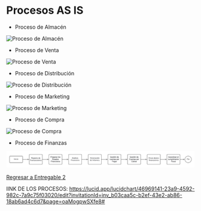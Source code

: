 # Procesos AS IS

- Proceso de Almacén

![Proceso de Almacén](ProcesosTOBE/proceso%20almacén.jpg)

- Proceso de Venta

![Proceso de Venta](ProcesosTOBE/proceso%20venta.jpg)

- Proceso de Distribución
  
![Proceso de Distribución](ProcesosTOBE/proceso%20distribución.jpg)

- Proceso de Marketing

![Proceso de Marketing](ProcesosTOBE/proceso%20marketing.jpg)

- Proceso de Compra

![Proceso de Compra](ProcesosTOBE/proceso%20compra.jpg)

- Proceso de Finanzas

![Proceso de Finanzas](https://github.com/QuispeCesar/DBD-24-1-GRUPO-4/blob/main/04.Entregables/Entregable2/ProcesosTOBE/Proceso%20Finanzas.jpg)

[Regresar a Entregable 2](entregable2.md)

lINK DE LOS PROCESOS: https://lucid.app/lucidchart/46969141-23a9-4592-982c-7a9c75f03020/edit?invitationId=inv_b03caa5c-b2ef-43e2-ab86-18ab6ad4c6d7&page=oaMogpwSXfe8#
